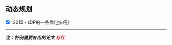 ## 动态规划

- [x] 2015 - 《DP的一些优化技巧》





<hr>



***注：特别重要有用的论文*** <b style="color:red"><i>标红 </i></b>


